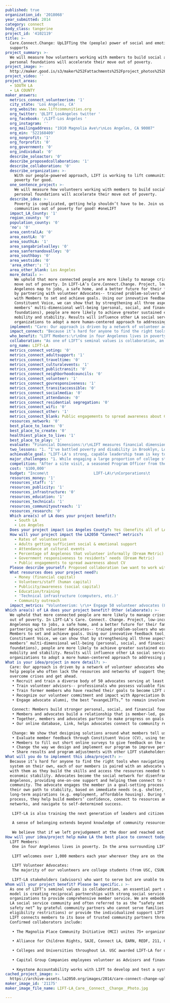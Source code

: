 ```yaml
---
published: true
organization_id: '2018068'
year_submitted: 2014
category: connect
body_class: tangerine
project_id: '4102119'
title: >-
  Care.Connect.Change: UpLIFTing the (people) power of social and emotional
  supports
project_summary: >-
  We will measure how volunteers working with members to build social and
  personal foundations will accelerate their move out of poverty.
project_image: >-
  http://maker.good.is/s3/maker%252Fattachments%252Fproject_photos%252Fimages%252F21175%252Fdisplay%252FLIFT-LA_Care__Connect__Change__Photo.jpg=c570x385
project_video: ''
project_areas:
  - SOUTH LA
  - LA COUNTY
maker_answers:
  metrics_connect_volunteerism: '1'
  city_state: 'Los Angeles, CA'
  org_website: www.liftcommunities.org
  org_twitter: '@LIFT_LosAngeles twitter '
  org_facebook: '/LIFT-Los Angeles '
  org_instagram: ''
  org_mailingaddress: "1910 Magnolia Ave\r\nLos Angeles, CA 90007"
  org_ein: '522168409'
  org_nonprofit: '1'
  org_forprofit: '0'
  org_government: '0'
  org_individual: '0'
  describe_soloactor: '0'
  describe_proposedcollaboration: '1'
  describe_collaboration: '0'
  describe_organization: >-
    With our people-powered approach, LIFT is working to lift communities out of
    poverty for good. 
  one_sentence_project: >-
    We will measure how volunteers working with members to build social and
    personal foundations will accelerate their move out of poverty.
  describe_idea: >-
    Poverty is complicated, getting help shouldn’t have to be. Join us and lift
    communities out of poverty for good! #oneLIFT 
  impact_LA_County: '1'
  region_county: '0'
  population_county: '0'
  'no': '0'
  area_centralLA: '0'
  area_eastLA: '0'
  area_southLA: '1'
  area_sangabrielvalley: '0'
  area_sanfernandovalley: '0'
  area_southbay: '0'
  area_westside: '0'
  'area_other:': '1'
  area_other_blank: Los Angeles
  more_detail: >-
    We uphold that more connected people are more likely to manage crises and
    move out of poverty. In LIFT-LA’s Care.Connect.Change. Project, low-income
    Angelenos map to jobs, a safe home, and a better future for their families
    by partnering with volunteer Advocates-- trained problem-solvers who work
    with Members to set and achieve goals. Using our innovative feedback tool,
    Constituent Voice, we can show that by strengthening all three aspects of
    members’ multi-dimensional well-being (personal, social, and financial
    foundations), people are more likely to achieve greater sustained economic
    mobility and stability. Results will influence other LA social service
    organizations to adopt a more human-centered approach to addressing poverty.
  implement: "Care: Our approach is driven by a network of volunteer advocates who work to help people who often lack the resources and networks of support they need to overcome crises and get ahead.\r\n• Recruit and train a diverse body of 50 advocates serving at least 8 hours/wk on advocacy skills, important and relevant social issues and knowledge of community resources\r\n• Train volunteer advisors-- professionals who possess valuable financial, legal, and therapeutic expertise, to act as on-call coaches and experts for our advocates \r\n• Train former members who have reached their goals to become LIFT advocates –powerful beacons of hope and resiliency \r\n• Recognize our volunteer commitment and impact with Appreciation Days \r\n• Engage advocate alumni, the best “evangeLIFTs.” to remain involved after their time of service \r\n\r\nConnect: Members build stronger personal, social, and financial foundations that help to lift them out of poverty. \r\n• Members and advocates build a relationship that is member-led, goal-oriented, strengths-based, and rooted in dignity and respect \r\n• Together, members and advocates partner to make progress on goals in housing, education, and/or employment and work to strengthen community connections, supportive relationships, and positive role models \r\n• Our online database, Link, helps advocates connect to community resources that meet members’ needs and track progress against goalsThe 2nd annual Imaginate! Member Appreciation Day will honor and celebrate community (Imaginate! attracts another 100 volunteer advocates)\r\n\r\nChange: We show that designing solutions around what members tell us they need is a powerful way to achieve results.\r\n• Evaluate member feedback through Constituent Voice (CV), using tested customer relationship techniques used in the corporate world, adapted to the context of economic development (where people’s choice is often limited by the predominance of aid agencies and traditional service providers).\r\n• Members to fill out short online surveys to give feedback on the emotional and social aspects of our model; LIFT collects and analyzes the responses, triangulating economic progress against goals\r\n• Change the way we design and implement our program to improve performance and more effectively drive better results for our members\r\n• Share results and program adjustments with other LIFT stakeholders and communicate impact to influence other nonprofits in the area to become more accountable to the people they serve.\r\n"
  impact_connect: "Because it’s hard for anyone to find the right tools when navigating a complex system on their own, each of our members is paired with an advocate who sticks with them as they build the skills and access the resources needed to achieve economic stability. Advocates become the social network for disenfranchised Angelenos, providing one-on-one support and helping them connect to their community. The advocate engages the member in a goal-setting process to chart their own path to stability, based on immediate needs (e.g. shelter, food) and long-term aspirations (e.g. employment, affordable housing). During the process, they help build members’ confidence, connect to resources and support networks, and navigate to self-determined success.\r\n\r\nLIFT-LA is also training the next generation of leaders and citizen innovators—sending our alumni advocates into civic life with a changed perception of those living in poverty, and a lifelong commitment to social justice. No matter what field a volunteer advocate decides to move on to, their time with LIFT will forever affect their understanding of poverty and the power of community service.\r\n\r\nA sense of belonging extends beyond knowledge of community resources. It’s about knowing your voice is valued. In addition to civic engagement in meaningful service, we will also use CV to solicit member feedback and establish the correlation between personal and social foundations and economic stability. CV quantifies the importance of emotional and social supports by asking members to rate factors like: the member-advocate partnership, the tools and support advocates provide, having a role model in the community, and connections to community resources in helping members achieve their goals. \r\n\r\nWe believe that if we reached out to help our neighbor more often, LA would be a very different place. Poor people deserve the same supports that we all need to thrive—people in our corner, self-efficacy, and access to resources. However, systems designed to aid the most vulnerable populations are fragmented, wrought in bureaucracy, and based on false perceptions of the poor. This dichotomy is a contributing factor to LA being one of the poorest yet richest counties in the county. LIFT’s deployment of CV will serve as a cutting-edge model for other human service agencies in LA, helping them reach a new standard of service informed by member feedback that helps Angelenos better connect with their community. \r\n"
  who_benefit: "LIFT Members:\r\nOne in four Angelenos lives in poverty. In the area surrounding LIFT-LA’s office, the poverty rate is even higher – with 35% of people living below the poverty line. The south LA neighborhood where LIFT-LA is located is also characterized by a 17% unemployment rate (higher than unemployment in LA, California, and the US), substandard housing, and low educational attainment. While the majority of LIFT’s member base comes from this area, LIFT-LA receives members from around the county, reflecting the following demographics: 72% unemployed, 31% homeless or in unstable housing, 46% do not have health insurance, and 41% make less than $500 per month. Many come to LIFT after they have experienced a \"shaky ground\" moment -- a layoff, illness, eviction. Some were employed for 10 years and lost a job, others fell behind on paying rent. Poverty is a multi-faceted problem and all of its associated issues—unemployment, homelessness, hunger, illiteracy, health problems—are interlinked. \r\n\r\nLIFT welcomes over 1,000 members each year wherever they are on the path to stability, and fills the gap in the social service system by offering individualized support and serving those who do not meet eligibility requirements of other agencies. LIFT members set goals (often within employment, housing, income stabilization, childcare, education) and work with an advocate to take the steps needed to achieve them.\r\n\r\nLIFT Volunteer Advocates:\r\nThe majority of our volunteers are college students (from USC, CSUN, Azusa Pacific, College of Mt. St. Mary’s, CalState LA and others) while other volunteers are LA residents with the passion and time to offer. Advocates commit to serving at least 8 hours/week during their engagement, but many serve as many as 20 hours/week. Most LIFT of these advocates are bilingual able to provide services in Spanish to our majority monolingual population. LIFT also engages specialists and community leaders, such as former LIFT members who have achieved their goals, retirees, corporate professionals, veterans, to serve as advisors to advocates at LIFT’s site. \r\n\r\nLIFT-LA stakeholders (advisors) who want to serve but are unable to make the 8-hour minimum commitment, facilitate one-hour specialized group workshops for LIFT members. For instance, in Beyond the Bank, LIFT-LA’s financial literacy workshop series, professionals serve as volunteer instructors alongside Economics students in USC’s Joint Education Program (USC service learning initiative). "
  collaboration: "As one of LIFT’s seminal values is collaboration, an essential part of our model is creating reciprocal partnerships with strong social service organizations to provide comprehensive member service. We are embedded in the LA social service community and often referred to as the “safety net for the safety net” by grateful community partners who cannot serve families (due to eligibility restrictions) or provide the individualized support LIFT offers. LIFT connects members to its base of trusted community partners throughout LA. Confirmed collaborators include:\r\n\r\n• The Magnolia Place Community Initiative (MCI) unites 75+ organizations in an effort to create scalable community improvement. As many of the organizations in the MCI are focused on supporting children, LIFT fills the gap with a dual-generation approach to poverty alleviation helping parents work towards achieving financial stability to support their family unit. LIFT-LA is truly the partner that MCI has been waiting for— the connective tissue mobilizing the effectiveness and efficiency of the network, and making sure that community members understand, access, and utilize the resources available to them. LIFT-LA will be working with MCI to track these warm hand offs made to other partner agencies.\r\n\r\n• Alliance for Children Rights, SAJE, Connect LA, EARN, REDF, 211, Communities in Schools, Pathways for Children, the Rightway Foundation, and HeadStart are additional confirmed partners. All are doing meaningful specialized work within limited service areas. With its nimble approach, LIFT-LA is able to increase the capacity of the social service sector to provide more customized and comprehensive support.\r\n\r\n• Colleges and Universities throughout LA.  USC awarded LIFT-LA for our partnership in  community engagement.\r\n \r\n• Capital Group Companies employees volunteer as Advisors and financial experts with LIFT-LA’s Beyond the Bank workshop series.\r\n\r\n• Keystone Accountability works with LIFT to develop and test a system to collect continuous client and volunteer feedback. Keystone is an expert in gathering, analyzing, and amplifying client voices in order to foster a culture of accountability. Keystone’s founder and CEO, David Bonbright, worked with LIFT over the last year to design CV, and will continue working closely with LIFT’s Executive and Program Team to effectively implement CV in LA. We are excited about this partnership and its potential to ensure our responsiveness to the needs of our members in LA. \r\n"
  org_name: LIFT-LA
  metrics_connect_voting: '0'
  metrics_connect_adultsupport: '1'
  metrics_connect_traveltime: '0'
  metrics_connect_culturalevents: '1'
  metrics_connect_publictransit: '0'
  metrics_connect_neighborhoodcouncils: '0'
  metrics_connect_volunteer: '1'
  metrics_connect_govresponsiveness: '1'
  metrics_connect_transitaccessible: '0'
  metrics_connect_socialmedia: '0'
  metrics_connect_attendance: '0'
  metrics_connect_residential segregation: '0'
  metrics_connect_wifi: '0'
  metrics_connect_other: '1'
  metrics_connect_blank: Public engagements to spread awareness about CV
  resources_network: '0'
  best_place_to_learn: '0'
  best_place_to_create: '0'
  healthiest_place_to_live: '1'
  best_place_to_play: '1'
  evaluate: "Financial Dimensions:\r\nLIFT measures financial dimensions of well-being using its management system, Link. Link assesses outputs and outcomes on a robust level, tracking metrics like member employment, housing, access to food assistance, and overall stability and how it changes after they have achieved various goals at LIFT. The system allows advocates to document member referrals to community organizations (e.g. referred member to a food pantry, free health clinic) and follow-up to ensure that the referrals helped them achieve their goal. During a member's first meeting, the advocate will walk them through a needs assessment in Link, which asks questions about their employment status, monthly income, public benefits. This initial needs assessment provides the baseline for their work with LIFT and an early opportunity to build trust with the advocate; additional assessments are completed at each meeting to assess whether the member has made progress towards increased stability. \r\n\r\nCommunity Connections:\r\nLIFT will partner with MCI and 211 to measure the level of successful referrals made to community partners that increase a sense of social connectedness for our members\r\n\r\nVolunteer/Civic Engagement:\r\nLink also tracks volunteer advocate engagement, including the number of hours and days they’ve served and which members they’ve supported. LIFT also engages in a number of community outreach activities over the course of a year, including events through our partners Communities in Schools, SAJE, and LAANE. \r\n\r\nSocial and Emotional Supports:\r\nLIFT will use CV to measure the personal and social/community indicators that contribute to a member's economic stability and well-being. CV provides LIFT with a constant stream of feedback from members through short surveys (4-6 questions). LIFT analyzes this feedback alongside financial data measured with Link, to discover which feedback is most predictive of member success. The incorporation of CV allows LIFT to make timely and impactful changes to our services and program model to better meet the needs of members. LIFT has conducted pilots of constituent voice in the Philadelphia and Chicago regions over the past year, and plans to fully implement the evaluation system in LA in September 2014. Early results from the piloted program have demonstrated that members who feel more connected to LIFT and have developed the personal foundations (self-confidence, life skills) during their engagement, achieve more economic outcomes. \r\n"
  two_lessons: "1. “I've battled poverty and disability in Brooklyn, Los Angeles, Glendale, and I thought, \"What are they going to be able to do for me, these young kids?\" I still wasn't sold on using volunteer college students. I was expecting a social worker like almost all agencies. But after my first appointment, I finally got why it could be successful. She [the advocate] had a great zest and enthusiasm, and a fabulous knowledge of databases—a young generation without the experience but the brainpower and hope and no loss of spirit, because it hasn't been beaten out of them. It's a different pace, a complete positive belief that it can get better that let me get out of any sense of hopelessness. My possibilities were wider. If I was with a traditional social worker, I'm positive we'd never thought about this program that's allowing me to buy a house.” – Niki, LIFT member.  LIFT offers one of the most unique, transformative, and impactful volunteer engagement models in the nonprofit sector. College students have traditionally been underutilized in the social service sector despite their ability and eagerness to donate vast amounts of time, passion, and dedication to the cause.  From technological prowess to expert research abilities, students have a wealth of knowledge and skills that are directly applicable to the needs of low-income communities.\r\n\r\n2.  In the corporate world, evaluating a mix of rational and emotional customer engagement is a proven predictor of growth, profits, and share value. Customer engagement is a proven predictor of growth, profits and share value. By implementing CV, LIFT is testing an exciting hypothesis: Relationship metrics are the best available predictor of economic outcomes and impact. After implementing a pilot in LIFT Chicago and Philadelphia, we found that the most predictive factor correlated with financial success is the extent to which Members agree with the statement “I am more connected to the community and community resources thanks to LIFT.” This factor is more predictive than even service quality– and more than twice as predictive as the question that is most predictive for corporations: “I would recommend X to friends and family.”  Based on this data, we have redesigned the part of our intervention that connects Members to other programs or agencies that can help meet their needs, so we can better support their connections to community resources. \r\n"
  achievable_goal: "LIFT-LA's strong, capable leadership team is key to ensuring successful implementation of its Care. Connect. Change. Project. LIFT-LA is led by Executive Director, Michelle Rhone-Collins, who brings more than 20 years of experience working in the community development and nonprofit field. Juan Aquino, Director of Programs, is responsible for the management and operations of all programs, including recruiting and training advocates. He comes to LIFT-LA with extensive experience in public policy advocacy in South LA. Senior Development Manager, Jessica Vom Steeg, comes to LIFT most recently from Chrysalis, where she managed individual and corporate giving. \r\n\r\nLIFT-LA recently hired new staff members, who will be critical to implementing the project and sustaining the community connections and CV after the grant has ended. New staff and roles in this project include the following:\r\n\r\n•  3 Member Service Fellows (MSFs) – These Fellows are responsible for conducting high-engagement member service, meeting with members for 60-minute meetings on a full-time basis. The increase in MSFs on board enables LIFT-LA to maintain quality member service, and have volunteers serving as experts to support Advocates during their member meetings. They are equipped with knowledge of community resources. \r\n\r\n•  Development Fellow and Development Manager – The increased capacity on LIFT-LA’s Development team will enable LIFT to sustain funding and support of its project after funding from the Challenge Grant has ended. The Development Fellow is a new position, partially funded by AmeriCorps.\r\n\r\n•  Program Fellow – The Program Fellow will support the Program Coordinator and Program Director. The team will expand community partnerships (for member referrals and universities for volunteer engagement), managing LIFT’s database – Link – to track outcomes and outputs. The Program team will also coordinate the launch of CV and ensuring advocates and staff are well-trained with its functionality. The Program Fellow is a new position, partially funded by AmeriCorps.\t\r\n\r\nIn addition, after conducting pilots of its Constituent Voice tool in LIFT’s Philadelphia and Chicago sites over the past year, LIFT feels confident in its ability to launch the tool in LA in September, and stay on track with its implementation plan. LIFT-LA will be prepared to administer advocate training to prepare for its implementation, and will engage LIFT’s national program team in helping analyze the data.\r\n"
  major_challenges: "1. While engaging a large proportion of college students as volunteer advocates in LIFT is an incredible asset to our work, there are also challenges inherent in college schedules. Member appointments are more limited during these weeks, making it difficult for members to continue making progress on their goals. To address these challenges, LIFT-LA has focused on engaging more professionals and non-traditional to diversify our volunteer pool and address this gap in service. We will also host group workshops for our members during these times (like job interview preparation or financial aid workshops for parents). LIFT-LA advocates and staff continue to create innovative solutions and strategies to address lower volunteer office capacity during these weeks.\r\n\r\n2. Regarding the implementation of CV, when LIFT piloted the system in Chicago and Philadelphia, we originally had some difficulty with getting buy-in from our volunteer advocates required to ask the members to fill out the surveys, resulting in low member response rate. To ensure that advocates are fully engaged in the CV process, will hold informational sessions about CV, create scripts and talking points for advocates and junior staff, and engaged staff in the design of CV training for advocates. Giving the staff and advocates ownership in the implementation process will help support CV and maintain a strong survey response rate.  \r\n"
  competition: "After a site visit, a seasoned Program Officer from the Ahmanson Foundation stated “I have been with the foundation for 26 years and I thought I saw everything LA has to offer, but today you showed me that I haven’t.”  LIFT-LA capitalizes on the strength of existing community resources by creating reciprocal partnerships with strong social service organizations. Reputable organizations providing strong services are excited to partner with LIFT-LA knowing that their model does not replicate nor duplicate, but rather adds to the capacity to perform great work in a world of limited funding and lean staff.  \r\n\r\nIn addition, while Constituent Voice is a well-established tool among nonprofits in the developing world, LIFT is leading the way for this work in the U.S. LIFT is one of the first American social service providers to incorporate constituent voice into its evaluation framework. As LIFT builds the evidence base for its approach, it will share its results with members, donors, partners, and sector leaders – targeting influential forums like TED and Stanford Social Innovation Review.\r\n "
  cost: '$100,000'
  budget: "Income\t                    LIFT-LA\r\nCorporations\t             80,000 \t\r\nIndividuals \t             135,000 \t\r\nFoundations\t             130,000 \t\r\nGovernment\t               64,681 \t\r\nEvents\t                     200,000 \t\r\nNational Subsidy\t     318,878* \t\r\nTotal Revenue \t   $928,559\t\r\n\t\t\t\t\t\t\t\r\nExpense\t                      LIFT-LA   \t         Care. Connect. Change. \r\nSalary & Related\t      672,424 \t              72,389 \r\nTraining\t                       19,093 \t                7,050 \r\nProgram Expense\t       27,504 \t              10,960 \r\nEvent Expenses\t       50,000 \t                     -   \r\nTechnology\t               41,741 \t                4,400 \r\nProfessional Fees\t       46,478 \t\r\nOccupancy\t               48,360 \t                5,200 \r\nTravel\t                       17,960 \t\r\nBoard Expense\t         5,000 \t\r\nTotal Expenses\t   $928,559\t           $100,000\r\n\r\n*National Subsidy includes LIFT’s multi-year supporters, including New Profit and major individual donors.\r\n\r\n"
  resources_money: '1'
  resources_staff: '1'
  resources_publicity: '1'
  resources_infrastructure: '0'
  resources_education: '1'
  resources_technical: '1'
  resources_communityoutreach: '1'
  resources_research: '0'
  Which area(s) of LA does your project benefit?:
    - South LA
    - Los Angeles
  Does your project impact Los Angeles County?: Yes (benefits all of LA County)
  How will your project impact the LA2050 “Connect” metrics?:
    - Rates of volunteerism
    - Adults getting sufficient social & emotional support
    - Attendance at cultural events
    - Percentage of Angelenos that volunteer informally (Dream Metric)
    - Government responsiveness to residents’ needs (Dream Metric)
    - Public engagements to spread awareness about CV
  Please describe yourself: Proposed collaboration (we want to work with partners!)
  What resources does your project need?:
    - Money (financial capital)
    - Volunteers/staff (human capital)
    - Publicity/awareness (social capital)
    - Education/training
    - 'Technical infrastructure (computers, etc.)'
    - Community outreach
  impact_metrics: "Volunteerism: \r\n• Engage 50 volunteer advocates (8hours/week)\r\n• Expand and train a base of advisors--professionals and specialists in the community with financial, legal, and therapeutic expertise to act as coaches and on call experts for our advocates \r\n• Train Members who have reached their goals as LIFT Advocates \r\n• Engage advocate alumni, the best “evangeLIFTs” of our work to maintain involvement and connection after their time of service \r\n• Partner with new and existing universities, graduate programs, and nonprofit and corporate institutions to engage more volunteer advocates\r\n\r\nGovernment responsiveness to provide sufficient social & emotional support:\r\nThrough CV, LIFT-LA will ask members to rate the personal, social, and financial foundations LIFT provides. 80% of members will believe LIFT helps them build strong personal foundations (self-confidence, ability to succeed). 50% of members will believe that they have a stronger understanding of community connections and supports because of LIFT. Constituent Voice is at the forefront of nonprofit and government innovation. By implementing CV in the social services world, LIFT joins a handful of organizations that are testing an exciting hypothesis: Relationship metrics are the best available predictor of economic outcomes and impact. By incorporating constituent voice into their performance management plans, nonprofits and government agencies will be able to use feedback to design more effective programs that put participants on a path to success. Constituent voice provides these organizations with the data and results needed to lead the conversation about effective solutions to the persistent problem of poverty. In doing so, they can fundamentally change how we design and deploy social service programs in the U.S\r\n\r\nAttendance at cultural events: \r\nMember Appreciation Day and Advocate Appreciation Day celebrates community and widens our member’s support system.\r\n\r\nOther-- Public engagements to spread awareness about CV:\r\n• Share results and program adjustments with other LIFT stakeholders and communicate impact to influence other nonprofits in the area to become more accountable to the people they serve\r\n• Publish at least 3 additional blog entries about the implementation of CV\r\n• Launch LIFT’s CV-specific website to keep LIFT’s supporters and the broader community up-to-date with CV findings\r\n"
Which area(s) of LA does your project benefit? Other (elaborate): >-
  We uphold that more connected people are more likely to manage crises and move
  out of poverty. In LIFT-LA’s Care. Connect. Change. Project, low-income
  Angelenos map to jobs, a safe home, and a better future for their families by
  partnering with volunteer Advocates-- trained problem-solvers who work with
  Members to set and achieve goals. Using our innovative feedback tool,
  Constituent Voice, we can show that by strengthening all three aspects of
  members’ multi-dimensional well-being (personal, social, and financial
  foundations), people are more likely to achieve greater sustained economic
  mobility and stability. Results will influence other LA social service
  organizations to adopt a more human-centered approach to addressing poverty.
What is your idea/project in more detail?: >-
  Care: Our approach is driven by a network of volunteer advocates who work to
  help people who often lack the resources and networks of support they need to
  overcome crises and get ahead.
   • Recruit and train a diverse body of 50 advocates serving at least 8 hours/wk on advocacy skills, important and relevant social issues and knowledge of community resources
   • Train volunteer advisors-- professionals who possess valuable financial, legal, and therapeutic expertise, to act as on-call coaches and experts for our advocates 
   • Train former members who have reached their goals to become LIFT advocates –powerful beacons of hope and resiliency 
   • Recognize our volunteer commitment and impact with Appreciation Days 
   • Engage advocate alumni, the best “evangeLIFTs,” to remain involved after their time of service 
   
   Connect: Members build stronger personal, social, and financial foundations that help to lift them out of poverty 
   • Members and advocates build a relationship that is member-led, goal-oriented, strengths-based, and rooted in dignity and respect 
   • Together, members and advocates partner to make progress on goals in housing, education, and/or employment and work to strengthen community connections, supportive relationships, and positive role models 
   • Our online database, Link, helps advocates connect to community resources that meet members’ needs and track progress against goals.The 2nd annual Imaginate! Member Appreciation Day will honor and celebrate community (Imaginate! attracts another 100 volunteer advocates)
   
   Change: We show that designing solutions around what members tell us they need is a powerful way to achieve results
   • Evaluate member feedback through Constituent Voice (CV), using tested customer relationship techniques used in the corporate world, adapted to the context of economic development (where people’s choice is often limited by the predominance of aid agencies and traditional service providers).
   • Members to fill out short online surveys to give feedback on the emotional and social aspects of our model; LIFT collects and analyzes the responses, triangulating economic progress against goals
   • Change the way we design and implement our program to improve performance and more effectively drive better results for our members
   • Share results and program adjustments with other LIFT stakeholders and communicate impact to influence other nonprofits in the area to become more accountable to the people they serve
What will you do to implement this idea/project?: >-
  Because it’s hard for anyone to find the right tools when navigating a complex
  system on their own, each of our members is paired with an advocate who sticks
  with them as they build the skills and access the resources needed to achieve
  economic stability. Advocates become the social network for disenfranchised
  Angelenos, providing one-on-one support and helping them connect to their
  community. The advocate engages the member in a goal-setting process to chart
  their own path to stability, based on immediate needs (e.g. shelter, food) and
  long-term aspirations (e.g. employment, affordable housing). During the
  process, they help build members’ confidence, connect to resources and support
  networks, and navigate to self-determined success.
   
   LIFT-LA is also training the next generation of leaders and citizen innovators—sending our alumni advocates into civic life with a changed perception of those living in poverty, and a lifelong commitment to social justice. No matter what field a volunteer advocate decides to move on to, their time with LIFT will forever affect their understanding of poverty and the power of community service.
   
   A sense of belonging extends beyond knowledge of community resources. It’s about knowing your voice is valued. In addition to civic engagement in meaningful service, we will also use CV to solicit member feedback and establish the correlation between personal and social foundations and economic stability. CV quantifies the importance of emotional and social supports by asking members to rate factors like: the member-advocate partnership, the tools and support advocates provide, having a role model in the community, and connections to community resources in helping members achieve their goals. 
   
   We believe that if we left prejudgement at the door and reached out to help our neighbor more often, LA would be a very different place. Poor people deserve the same supports that we all need to thrive—people in our corner, self-efficacy, and access to resources. However, systems designed to aid the most vulnerable populations are fragmented, wrought in bureaucracy, and based on false perceptions of the poor. This dichotomy is a contributing factor to LA being one of the poorest yet richest counties in the county. LIFT’s deployment of CV will serve as a cutting-edge model for other human service agencies in LA, helping them reach a new standard of service informed by member feedback that helps Angelenos better connect with their community.
How will your idea/project help make LA the best place to connect today? In LA2050?: |-
  LIFT Members:
   One in four Angelenos lives in poverty. In the area surrounding LIFT-LA’s office, the poverty rate is even higher – with 35% of people living below the poverty line. The south LA neighborhood where LIFT-LA is located is also characterized by a 17% unemployment rate (higher than unemployment in LA, California, and the US), substandard housing, and low educational attainment. While the majority of LIFT’s member base comes from this area, LIFT-LA receives members from around the county, reflecting the following demographics: 72% unemployed, 31% homeless or in unstable housing, 46% do not have health insurance, and 41% make less than $500 per month. Many come to LIFT after they have experienced a "shaky ground" moment -- a layoff, illness, eviction. Some were employed for 10 years and lost a job, others fell behind on paying rent. Poverty is a multi-faceted problem and all of its associated issues—unemployment, homelessness, hunger, illiteracy, health problems—are interlinked. 
   
   LIFT welcomes over 1,000 members each year wherever they are on the path to stability, and fills the gap in the social service system by offering individualized support and serving those who do not meet eligibility requirements of other agencies. LIFT members set goals (often within employment, housing, income stabilization, childcare, education) and work with an advocate to take the steps needed to achieve them.
   
   LIFT Volunteer Advocates:
   The majority of our volunteers are college students (from USC, CSUN, Azusa Pacific, College of Mt. St. Mary’s, CalState LA and others) while other volunteers are LA residents with the passion and time to offer. Advocates commit to serving at least 8 hours/week during their engagement, but many serve as many as 20 hours/week. Most LIFT of these advocates are bilingual able to provide services in Spanish to our majority monolingual population. LIFT also engages specialists and community leaders, such as former LIFT members who have achieved their goals, retirees, corporate professionals, veterans, to serve as advisors to advocates at LIFT’s site. 
   
   LIFT-LA stakeholders (advisors) who want to serve but are unable to make the 8-hour minimum commitment, facilitate one-hour specialized group workshops for LIFT members. For instance, in Beyond the Bank, LIFT-LA’s financial literacy workshop series, professionals serve as volunteer instructors alongside Economics students in USC’s Joint Education Program (USC service learning initiative).
Whom will your project benefit? Please be specific.: >-
  As one of LIFT’s seminal values is collaboration, an essential part of our
  model is creating reciprocal partnerships with strong social service
  organizations to provide comprehensive member service. We are embedded in the
  LA social service community and often referred to as the “safety net for the
  safety net” by grateful community partners who cannot serve families (due to
  eligibility restrictions) or provide the individualized support LIFT offers.
  LIFT connects members to its base of trusted community partners throughout LA.
  Confirmed collaborators include:
   
   • The Magnolia Place Community Initiative (MCI) unites 75+ organizations in an effort to create scalable community improvement. As many of the organizations in the MCI are focused on supporting children, LIFT fills the gap with a dual-generation approach to poverty alleviation helping parents work towards achieving financial stability to support their family unit. LIFT-LA is truly the partner that MCI has been waiting for— the connective tissue mobilizing the effectiveness and efficiency of the network, and making sure that community members understand, access, and utilize the resources available to them. LIFT-LA will be working with MCI to track these warm hand offs made to other partner agencies.
   
   • Alliance for Children Rights, SAJE, Connect LA, EARN, REDF, 211, Communities in Schools, Pathways for Children, the Rightway Foundation, and HeadStart are additional confirmed partners. All are doing meaningful specialized work within limited service areas. With its nimble approach, LIFT-LA is able to increase the capacity of the social service sector to provide more customized and comprehensive support.
   
   • Colleges and Universities throughout LA. USC awarded LIFT-LA for our partnership in community engagement. 
   
   • Capital Group Companies employees volunteer as Advisors and financial experts with LIFT-LA’s Beyond the Bank workshop series.
   
   • Keystone Accountability works with LIFT to develop and test a system to collect continuous client and volunteer feedback. Keystone is an expert in gathering, analyzing, and amplifying client voices in order to foster a culture of accountability. Keystone’s founder and CEO, David Bonbright, worked with LIFT over the last year to design CV, and will continue working closely with LIFT’s Executive and Program Team to effectively implement CV in LA. We are excited about this partnership and its potential to ensure our responsiveness to the needs of our members in LA.
cached_project_image: >-
  https://archive-assets.la2050.org/images/2014/care-connect-change-uplifting-the-people-power-of-social-and-emotional-supports/maker.good.is/s3/maker%252Fattachments%252Fproject_photos%252Fimages%252F21175%252Fdisplay%252FLIFT-LA_Care__Connect__Change__Photo.jpg=c570x385.jpg
maker_image_id: '21175'
maker_image_file_name: LIFT-LA_Care__Connect__Change__Photo.jpg

---
```

